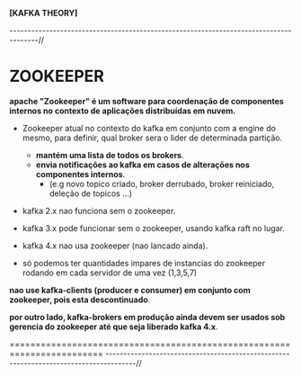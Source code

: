 **[KAFKA THEORY]**

--------------------------------------------------------------------------------------//

# ZOOKEEPER

**apache "Zookeeper" é um software para coordenação de componentes internos no contexto de aplicações distribuídas em nuvem.**

* Zookeeper atual no contexto do kafka em conjunto com a engine do mesmo, para definir, qual broker sera o lider de determinada partição.

  - **mantém uma lista de todos os brokers**.
  - **envia notificações ao kafka em casos de alterações nos componentes internos**.
     - (e.g novo topico criado, broker derrubado, broker reiniciado, deleção de topicos ...)
     
* kafka 2.x nao funciona sem o zookeeper.
* kafka 3.x pode funcionar sem o zookeeper, usando kafka raft no lugar.
* kafka 4.x nao usa zookeeper (nao lancado ainda).

* só podemos ter quantidades impares de instancias do zookeeper rodando em cada servidor de uma vez (1,3,5,7)

**nao use kafka-clients (producer e consumer) em conjunto com zookeeper, pois esta descontinuado**.

**por outro lado, kafka-brokers em produção ainda devem ser usados sob gerencia do zookeeper até que seja liberado kafka 4.x**.

========================================================================
--------------------------------------------------------------------------------------//